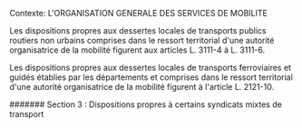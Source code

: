 Contexte: L'ORGANISATION GENERALE DES SERVICES  DE MOBILITE

Les dispositions propres aux dessertes locales de transports publics routiers non urbains comprises dans le ressort territorial d'une autorité organisatrice de la mobilité figurent aux articles L. 3111-4 à L. 3111-6.

Les dispositions propres aux dessertes locales de transports ferroviaires et guidés établies par les départements et comprises dans le ressort territorial d'une autorité organisatrice de la mobilité figurent à l'article L. 2121-10.

####### Section 3 : Dispositions propres à certains syndicats mixtes de transport